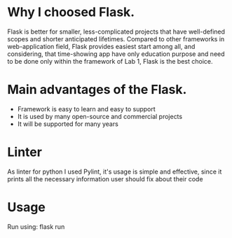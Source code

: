 # Why I choosed Flask.

Flask is better for smaller, less-complicated projects that have well-defined scopes and shorter anticipated lifetimes. Compared to other frameworks in web-application field, Flask provides easiest start among all, and considering, that time-showing app have only education purpose and need to be done only within the framework of Lab 1, Flask is the best choice.

# Main advantages of the Flask.

* Framework is easy to learn and easy to support
* It is used by many open-source and commercial projects
* It will be supported for many years

# Linter
As linter for python I used Pylint, it's usage is simple and effective, since it prints all the necessary information user should fix about their code

# Usage
Run using:  flask run
